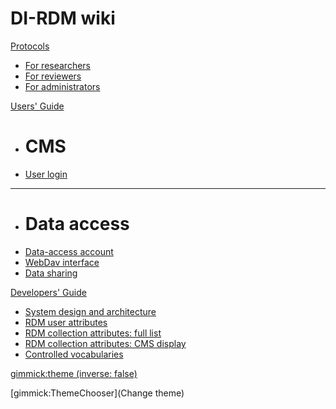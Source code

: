 # DI-RDM wiki

[Protocols]()

  * [For researchers](protocols/researcher.md) 
  * [For reviewers](protocols/reviewer.md) 
  * [For administrators](protocols/administrator.md) 

[Users' Guide]()

  * # CMS 
  * [User login](guides/user_login.md)
  - - - -
  * # Data access 
  * [Data-access account](guides/data_access_account.md)
  * [WebDav interface](guides/webdav.md)
  * [Data sharing](guides/sharing.md)
 
[Developers' Guide]()

  * [System design and architecture](development/design_architecture.md)
  * [RDM user attributes](development/user_attributes.md)
  * [RDM collection attributes: full list](development/collection_attributes.md)
  * [RDM collection attributes: CMS display](development/cms_collection_attrs.md)
  * [Controlled vocabularies](development/vocabularies.md)
 

[gimmick:theme (inverse: false)](cerulean)

[gimmick:ThemeChooser](Change theme)
